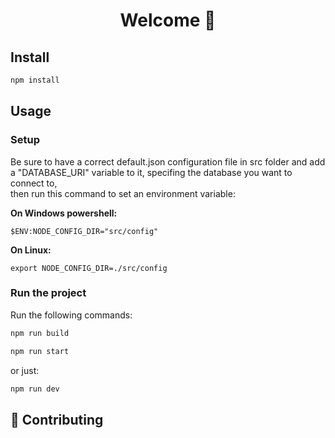 <h1 align="center">Welcome 👋</h1>

## Install

```sh
npm install
```

## Usage

### Setup

Be sure to have a correct default.json configuration file in src folder and add a "DATABASE_URI" variable to it, specifing the database you want to connect to,  
then run this command to set an environment variable:

**On Windows powershell:**

```shell
$ENV:NODE_CONFIG_DIR="src/config"
```

**On Linux:**

```shell
export NODE_CONFIG_DIR=./src/config
```

### Run the project

Run the following commands:

```sh
npm run build
```

```sh
npm run start
```

or just:

```sh
npm run dev
```

## 🤝 Contributing
